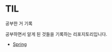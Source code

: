 # TIL
공부한 거 기록

공부하면서 알게 된 것들을 기록하는 리포지토리입니다.

- [Spring](https://github.com/hyunzxn/TIL/tree/main/spring)
